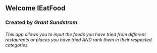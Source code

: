 ## Welcome IEatFood
### Created by _Grant Sundstrom_

###### This app allows you to input the foods you have tried from different restaurants or places you have tried *AND* rank them in their respected categories. 









